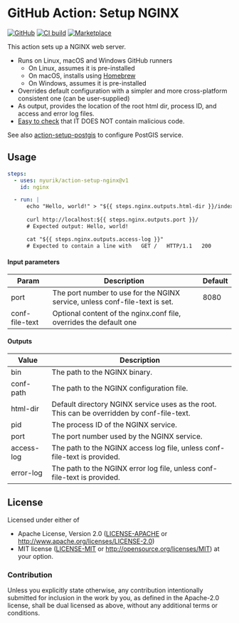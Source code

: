 # GitHub Action: Setup NGINX

[![GitHub](https://img.shields.io/badge/github-nyurik/action--setup--nginx-8da0cb?logo=github)](https://github.com/nyurik/action-setup-nginx)
[![CI build](https://github.com/nyurik/action-setup-nginx/actions/workflows/ci.yml/badge.svg)](https://github.com/nyurik/action-setup-nginx/actions)
[![Marketplace](https://img.shields.io/badge/market-action--setup--nginx-6F42C1?logo=github)](https://github.com/marketplace/actions/setup-nginx-service-for-linux-macos-windows)

This action sets up a NGINX web server.

* Runs on Linux, macOS and Windows GitHub runners
    * On Linux, assumes it is pre-installed
    * On macOS, installs using [Homebrew](https://formulae.brew.sh/formula/nginx)
    * On Windows, assumes it is pre-installed
* Overrides default configuration with a simpler and more cross-platform consistent one (can be user-supplied)
* As output, provides the location of the root html dir, process ID, and access and error log files.
* [Easy to check](action.yml) that IT DOES NOT contain malicious code.

See also [action-setup-postgis](https://github.com/nyurik/action-setup-postgis) to configure PostGIS service.

## Usage

```yaml
steps:
  - uses: nyurik/action-setup-nginx@v1
    id: nginx

  - run: |
      echo "Hello, world!" > "${{ steps.nginx.outputs.html-dir }}/index.html"
      
      curl http://localhost:${{ steps.nginx.outputs.port }}/
      # Expected output: Hello, world!

      cat "${{ steps.nginx.outputs.access-log }}"
      # Expected to contain a line with   GET /   HTTP/1.1   200
```

#### Input parameters

| Param          | Description                                                                 | Default |
|----------------|-----------------------------------------------------------------------------|---------|
| port           | The port number to use for the NGINX service, unless conf-file-text is set. | 8080    |
| conf-file-text | Optional content of the nginx.conf file, overrides the default one          |         |

#### Outputs

| Value      | Description                                                                                 |
|------------|---------------------------------------------------------------------------------------------|
| bin        | The path to the NGINX binary.                                                               |
| conf-path  | The path to the NGINX configuration file.                                                   |
| html-dir   | Default directory NGINX service uses as the root. This can be overridden by conf-file-text. |
| pid        | The process ID of the NGINX service.                                                        |
| port       | The port number used by the NGINX service.                                                  |
| access-log | The path to the NGINX access log file, unless conf-file-text is provided.                   |
| error-log  | The path to the NGINX error log file, unless conf-file-text is provided.                    |

## License

Licensed under either of

* Apache License, Version 2.0 ([LICENSE-APACHE](LICENSE-APACHE) or <http://www.apache.org/licenses/LICENSE-2.0>)
* MIT license ([LICENSE-MIT](LICENSE-MIT) or <http://opensource.org/licenses/MIT>)
  at your option.

### Contribution

Unless you explicitly state otherwise, any contribution intentionally
submitted for inclusion in the work by you, as defined in the
Apache-2.0 license, shall be dual licensed as above, without any
additional terms or conditions.

